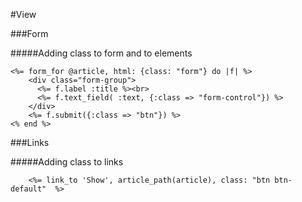 #View

###Form

#####Adding class to form and to elements

```
<%= form_for @article, html: {class: "form"} do |f| %>
	<div class="form-group">
      <%= f.label :title %><br>
      <%= f.text_field( :text, {:class => "form-control"}) %>
    </div>
    <%= f.submit({:class => "btn"}) %>
<% end %>
```

###Links

#####Adding class to links
```
	<%= link_to 'Show', article_path(article), class: "btn btn-default"  %>
```
